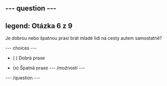 --- question ---
---
legend: Otázka 6 z 9
---

Je dobrou nebo špatnou praxí brát mladé lidi na cesty autem samostatně?

--- choices ---
- ( ) Dobrá praxe

- (x) Špatná praxe --- /možnosti ---

--- /question ---
